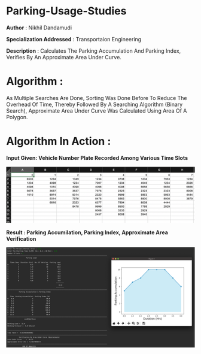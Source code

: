 # Parking-Usage-Studies

**Author** : Nikhil Dandamudi

**Specialization Addressed** : Transportaion Engineering

**Description**    : Calculates The Parking Accumulation And Parking Index, Verifies By An Approximate Area Under Curve.

# Algorithm : 

As Multiple Searches Are Done, Sorting Was Done Before To Reduce The Overhead Of Time, Thereby Followed By A             Searching Algorithm (Binary Search), Approximate Area Under Curve Was Calculated Using Area Of A Polygon.

# Algorithm In Action : 

  **Input Given: Vehicle Number Plate Recorded Among Various Time Slots**

![](Utilities/Input.png)

  **Result : Parking Accumilation, Parking Index, Approximate Area Verification**

![](Utilities/Results.png)
